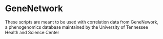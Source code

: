 # GeneNetwork

These scripts are meant to be used with correlation data from GeneNework, a phenogenomics database maintained by the University of Tennessee Health and Science Center

